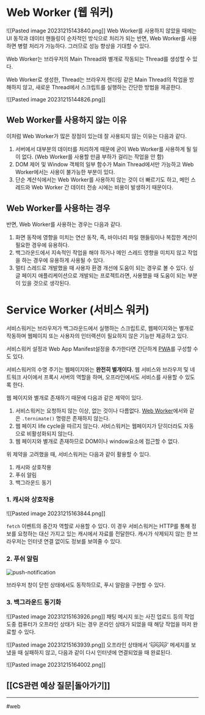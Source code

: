 # Web Worker (웹 워커)
![[Pasted image 20231215143840.png]]
Web Worker를 사용하지 않았을 때에는 UI 동작과 데이터 핸들링이 순차적인 방식으로 처리가 되는 반면, Web Worker를 사용하면 병렬 처리가 가능하다. 그러므로 성능 향상을 기대할 수 있다.

Web Worker는 브라우저의 Main Thread와 별개로 작동되는 Thread를 생성할 수 있다.

Web Worker로 생성한, Thread는 브라우저 렌더링 같은 Main Thread의 작업을 방해하지 않고, 새로운 Thread에서 스크립트를 실행하는 간단한 방법을 제공한다.

![[Pasted image 20231215144826.png]]
## Web Worker를 사용하지 않는 이유
이처럼 Web Worker가 많은 장점이 있는데 잘 사용되지 않는 이유는 다음과 같다.

1. 서버에서 대부분의 데이터를 처리하게 때문에 굳이 Web Worker를 사용하게 될 일이 없다. (Web Worker를 사용할 만큼 부하가 걸리는 작업을 안 함)
2. DOM 제어 및 Window 객체의 일부 함수가 Main Thread에서만 가능하고 Web Worker에서는 사용이 불가능한 부분이 있다.
3. 단순 계산식에서는 Web Worker를 사용하지 않는 것이 더 빠르기도 하고, 메인 스레드와 Web Worker 간 데이터 전송 시에는 비용이 발생하기 때문이다.
## Web Worker를 사용하는 경우
반면, Web Worker를 사용하는 경우는 다음과 같다.

1. 화면 동작에 영향을 미치는 연산 동작, 즉, 바이너리 파일 핸들링이나 복잡한 계산이 필요한 경우에 유용하다.
2. 백그라운드에서 지속적인 작업을 해야 하거나 메인 스레드 영향을 미치지 않고 작업을 하는 경우에 유용하게 사용될 수 있다.
3. 멀티 스레드로 개발했을 때 사용자 환경 개선에 도움이 되는 경우로 볼 수 있다. 싱글 페이지 애플리케이션으로 개발되는 프로젝트라면, 사용했을 때 도움이 되는 부분이 있을 것으로 생각된다.

# Service Worker (서비스 워커)
서비스워커는 브라우저가 백그라운드에서 실행하는 스크립트로, 웹페이지와는 별개로 작동하며 웹페이지 또는 사용자의 인터랙션이 필요하지 않은 기능만 제공하고 있다.

서비스워커 설정과 Web App Manifest설정을 추가한다면 간단하게 [PWA](https://developer.mozilla.org/en-US/docs/Web/Progressive_web_apps)를 구성할 수도 있다.

서비스워커의 수명 주기는 웹페이지와는 **완전히 별개이다.** 웹 서비스와 브라우저 및 네트워크 사이에서 프록시 서버의 역할을 하며, 오프라인에서도 서비스를 사용할 수 있도록 한다.

웹 페이지와 별개로 존재하기 때문에 다음과 같은 제약이 있다.

1. 서비스워커는 요청하지 않는 이상, 없는 것이나 다름없다. [Web Worker](https://developer.mozilla.org/ko/docs/Web/API/Web_Workers_API)에서와 같은 `.ternimate()` 명령은 존재하지 않는다.
2. 웹 페이지 life cycle을 따르지 않는다. 서비스워커는 웹페이지가 닫히더라도 자동으로 비활성화되지 않는다.
3. 웹 페이지와 별개로 존재하므로 DOM이나 window요소에 접근할 수 없다.

위 제약을 고려했을 때, 서비스워커는 다음과 같이 활용할 수 있다.

1. 캐시와 상호작용
2. 푸쉬 알림
3. 백그라운드 동기
### 1. 캐시와 상호작용
![[Pasted image 20231215163844.png]]

`fetch` 이벤트의 중간자 역할로 사용할 수 있다. 이 경우 서비스워커는 HTTP를 통해 정보를 요청하는 대신 가지고 있는 캐시에서 자료를 전달한다. 캐시가 삭제되지 않는 한 브라우저는 인터넷 연결 없이도 정보를 보여줄 수 있다.

### 2. 푸쉬 알림
![push-notification](https://so-so.dev/static/a702ecf436947e93044133fc5efbfdfb/c1b63/push-notification.png "push-notification")

브라우저 창이 닫힌 상태에서도 동작하므로, 푸시 알람을 구현할 수 있다.

### 3. 백그라운드 동기화
![[Pasted image 20231215163926.png]]
채팅 메시지 또는 사진 업로드 등의 작업 도중 컴퓨터가 오프라인 상태가 되는 경우 온라인 상태가 되었을 때 해당 작업을 마저 완료할 수 있다.

![[Pasted image 20231215163939.png]]
오프라인 상태에서 ’🐱🐱🐱’ 메세지를 보냈을 때 실패하지 않고, 다음과 같이 다시 인터넷에 연결되었을 때 완료된다.

![[Pasted image 20231215164002.png]]

## [[CS관련 예상 질문|돌아가기]]
---
#web
